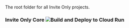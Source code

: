 The root folder for all Invite Only projects.

###  Invite Only Core  ![Build and Deploy to Cloud Run](https://github.com/Born-Pty-Ltd/invite_only/workflows/Build%20and%20Deploy%20to%20Cloud%20Run/badge.svg)